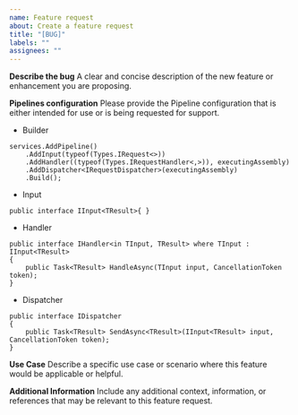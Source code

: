 ```yaml
---
name: Feature request
about: Create a feature request
title: "[BUG]"
labels: ""
assignees: ""
---
```


**Describe the bug**
A clear and concise description of the new feature or enhancement you are proposing.

**Pipelines configuration**
Please provide the Pipeline configuration that is either intended for use or is being requested for support.

- Builder

```
services.AddPipeline()
    .AddInput(typeof(Types.IRequest<>))
    .AddHandler((typeof(Types.IRequestHandler<,>)), executingAssembly)
    .AddDispatcher<IRequestDispatcher>(executingAssembly)
    .Build();
```

- Input

```
public interface IInput<TResult>{ }
```

- Handler

```
public interface IHandler<in TInput, TResult> where TInput : IInput<TResult>
{
    public Task<TResult> HandleAsync(TInput input, CancellationToken token);
}
```

- Dispatcher

```
public interface IDispatcher
{
    public Task<TResult> SendAsync<TResult>(IInput<TResult> input, CancellationToken token);
}
```

**Use Case**
Describe a specific use case or scenario where this feature would be applicable or helpful.

**Additional Information**
Include any additional context, information, or references that may be relevant to this feature request.
